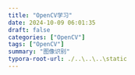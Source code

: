 ```yaml
---
title: "OpenCV学习"
date: 2024-10-09 06:01:35
draft: false
categories: ["OpenCV"]
tags: ["OpenCV"]
summary: "图像识别"
typora-root-url: ./..\..\..\static
---
```


